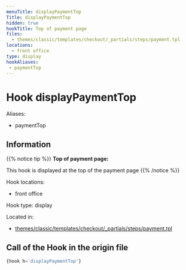 ```yaml
---
menuTitle: displayPaymentTop
Title: displayPaymentTop
hidden: true
hookTitle: Top of payment page
files:
  - themes/classic/templates/checkout/_partials/steps/payment.tpl
locations:
  - front office
type: display
hookAliases:
 - paymentTop
---
```


# Hook displayPaymentTop

Aliases: 
 - paymentTop



## Information

{{% notice tip %}}
**Top of payment page:** 

This hook is displayed at the top of the payment page
{{% /notice %}}

Hook locations: 
  - front office

Hook type: display

Located in: 
  - [themes/classic/templates/checkout/_partials/steps/payment.tpl](https://github.com/PrestaShop/PrestaShop/blob/8.0.x/themes/classic/templates/checkout/_partials/steps/payment.tpl)

## Call of the Hook in the origin file

```php
{hook h='displayPaymentTop'}
```